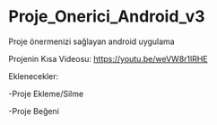 # Proje_Onerici_Android_v3
Proje önermenizi sağlayan android uygulama

Projenin Kısa Videosu: https://youtu.be/weVW8r1lRHE

Eklenecekler:

-Proje Ekleme/Silme

-Proje Beğeni
